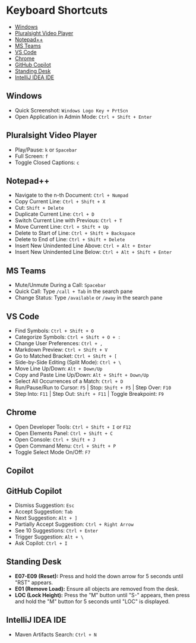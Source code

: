 # Keyboard Shortcuts

- [Windows](#windows)
- [Pluralsight Video Player](#pluralsight-video-player)
- [Notepad++](#notepad)
- [MS Teams](#ms-teams)
- [VS Code](#vs-code)
- [Chrome](#chrome)
- [GitHub Copilot](#github-copilot)
- [Standing Desk](#standing-desk)
- [IntelliJ IDEA IDE](#intellij-idea-ide)

## **Windows**

- Quick Screenshot: `Windows Logo Key + PrtScn`
- Open Application in Admin Mode: `Ctrl + Shift + Enter`

## **Pluralsight Video Player**

- Play/Pause: `k` or `Spacebar`
- Full Screen: `f`
- Toggle Closed Captions: `c`

## **Notepad++**

- Navigate to the n-th Document: `Ctrl + Numpad`
- Copy Current Line: `Ctrl + Shift + X`
- Cut: `Shift + Delete`
- Duplicate Current Line: `Ctrl + D`
- Switch Current Line with Previous: `Ctrl + T`
- Move Current Line: `Ctrl + Shift + Up`
- Delete to Start of Line: `Ctrl + Shift + Backspace`
- Delete to End of Line: `Ctrl + Shift + Delete`
- Insert New Unindented Line Above: `Ctrl + Alt + Enter`
- Insert New Unindented Line Below: `Ctrl + Alt + Shift + Enter`

## **MS Teams**

- Mute/Unmute During a Call: `Spacebar`
- Quick Call: Type `/call + Tab` in the search pane
- Change Status: Type `/available` or `/away` in the search pane

## **VS Code**

- Find Symbols: `Ctrl + Shift + O`
- Categorize Symbols: `Ctrl + Shift + O + :`
- Change User Preferences: `Ctrl + ,`
- Markdown Preview: `Ctrl + Shift + V`
- Go to Matched Bracket: `Ctrl + Shift + [`
- Side-by-Side Editing (Split Mode): `Ctrl + \`
- Move Line Up/Down: `Alt + Down/Up`
- Copy and Paste Line Up/Down: `Alt + Shift + Down/Up`
- Select All Occurrences of a Match: `Ctrl + D`
- Run/Pause/Run to Cursor: `F5` | Stop: `Shift + F5` | Step Over: `F10`
- Step Into: `F11` | Step Out: `Shift + F11` | Toggle Breakpoint: `F9`

## **Chrome**

- Open Developer Tools: `Ctrl + Shift + I` or `F12`
- Open Elements Panel: `Ctrl + Shift + C`
- Open Console: `Ctrl + Shift + J`
- Open Command Menu: `Ctrl + Shift + P`
- Toggle Select Mode On/Off: `F7`

## **Copilot**



## **GitHub Copilot**

- Dismiss Suggestion: `Esc`
- Accept Suggestion: `Tab`
- Next Suggestion: `Alt + ]`
- Partially Accept Suggestion: `Ctrl + Right Arrow`
- See 10 Suggestions: `Ctrl + Enter`
- Trigger Suggestion: `Alt + \`
- Ask Copilot: `Ctrl + I`

## **Standing Desk**

- **E07-E09 (Reset):** Press and hold the down arrow for 5 seconds until "RST" appears.
- **E01 (Remove Load):** Ensure all objects are removed from the desk.
- **LOC (Lock Height):** Press the "M" button until "S-" appears, then press and hold the "M" button for 5 seconds until "LOC" is displayed.

## **IntelliJ IDEA IDE**

- Maven Artifacts Search: `Ctrl + N`
